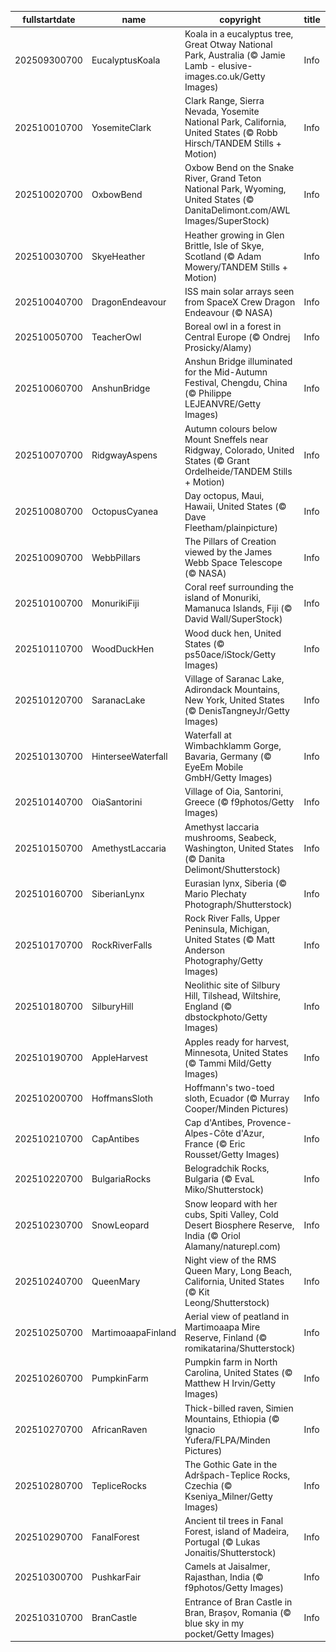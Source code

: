 |fullstartdate|name|copyright|title|image|
|--|--|--|--|--|
202509300700|EucalyptusKoala|Koala in a eucalyptus tree, Great Otway National Park, Australia (© Jamie Lamb - elusive-images.co.uk/Getty Images)|Info|![](/en-AU/2025/10/202509300700EucalyptusKoala.jpg)|
202510010700|YosemiteClark|Clark Range, Sierra Nevada, Yosemite National Park, California, United States (© Robb Hirsch/TANDEM Stills + Motion)|Info|![](/en-AU/2025/10/202510010700YosemiteClark.jpg)|
202510020700|OxbowBend|Oxbow Bend on the Snake River, Grand Teton National Park, Wyoming, United States (© DanitaDelimont.com/AWL Images/SuperStock)|Info|![](/en-AU/2025/10/202510020700OxbowBend.jpg)|
202510030700|SkyeHeather|Heather growing in Glen Brittle, Isle of Skye, Scotland (© Adam Mowery/TANDEM Stills + Motion)|Info|![](/en-AU/2025/10/202510030700SkyeHeather.jpg)|
202510040700|DragonEndeavour|ISS main solar arrays seen from SpaceX Crew Dragon Endeavour (© NASA)|Info|![](/en-AU/2025/10/202510040700DragonEndeavour.jpg)|
202510050700|TeacherOwl|Boreal owl in a forest in Central Europe (© Ondrej Prosicky/Alamy)|Info|![](/en-AU/2025/10/202510050700TeacherOwl.jpg)|
202510060700|AnshunBridge|Anshun Bridge illuminated for the Mid-Autumn Festival, Chengdu, China (© Philippe LEJEANVRE/Getty Images)|Info|![](/en-AU/2025/10/202510060700AnshunBridge.jpg)|
202510070700|RidgwayAspens|Autumn colours below Mount Sneffels near Ridgway, Colorado, United States (© Grant Ordelheide/TANDEM Stills + Motion)|Info|![](/en-AU/2025/10/202510070700RidgwayAspens.jpg)|
202510080700|OctopusCyanea|Day octopus, Maui, Hawaii, United States (© Dave Fleetham/plainpicture)|Info|![](/en-AU/2025/10/202510080700OctopusCyanea.jpg)|
202510090700|WebbPillars|The Pillars of Creation viewed by the James Webb Space Telescope (© NASA)|Info|![](/en-AU/2025/10/202510090700WebbPillars.jpg)|
202510100700|MonurikiFiji|Coral reef surrounding the island of Monuriki, Mamanuca Islands, Fiji (© David Wall/SuperStock)|Info|![](/en-AU/2025/10/202510100700MonurikiFiji.jpg)|
202510110700|WoodDuckHen|Wood duck hen, United States (© ps50ace/iStock/Getty Images)|Info|![](/en-AU/2025/10/202510110700WoodDuckHen.jpg)|
202510120700|SaranacLake|Village of Saranac Lake, Adirondack Mountains, New York, United States (© DenisTangneyJr/Getty Images)|Info|![](/en-AU/2025/10/202510120700SaranacLake.jpg)|
202510130700|HinterseeWaterfall|Waterfall at Wimbachklamm Gorge, Bavaria, Germany (© EyeEm Mobile GmbH/Getty Images)|Info|![](/en-AU/2025/10/202510130700HinterseeWaterfall.jpg)|
202510140700|OiaSantorini|Village of Oia, Santorini, Greece (© f9photos/Getty Images)|Info|![](/en-AU/2025/10/202510140700OiaSantorini.jpg)|
202510150700|AmethystLaccaria|Amethyst laccaria mushrooms, Seabeck, Washington, United States (© Danita Delimont/Shutterstock)|Info|![](/en-AU/2025/10/202510150700AmethystLaccaria.jpg)|
202510160700|SiberianLynx|Eurasian lynx, Siberia (© Mario Plechaty Photograph/Shutterstock)|Info|![](/en-AU/2025/10/202510160700SiberianLynx.jpg)|
202510170700|RockRiverFalls|Rock River Falls, Upper Peninsula, Michigan, United States (© Matt Anderson Photography/Getty Images)|Info|![](/en-AU/2025/10/202510170700RockRiverFalls.jpg)|
202510180700|SilburyHill|Neolithic site of Silbury Hill, Tilshead, Wiltshire, England (© dbstockphoto/Getty Images)|Info|![](/en-AU/2025/10/202510180700SilburyHill.jpg)|
202510190700|AppleHarvest|Apples ready for harvest, Minnesota, United States (© Tammi Mild/Getty Images)|Info|![](/en-AU/2025/10/202510190700AppleHarvest.jpg)|
202510200700|HoffmansSloth|Hoffmann's two-toed sloth, Ecuador (© Murray Cooper/Minden Pictures)|Info|![](/en-AU/2025/10/202510200700HoffmansSloth.jpg)|
202510210700|CapAntibes|Cap d'Antibes, Provence-Alpes-Côte d'Azur, France (© Eric Rousset/Getty Images)|Info|![](/en-AU/2025/10/202510210700CapAntibes.jpg)|
202510220700|BulgariaRocks|Belogradchik Rocks, Bulgaria (© EvaL Miko/Shutterstock)|Info|![](/en-AU/2025/10/202510220700BulgariaRocks.jpg)|
202510230700|SnowLeopard|Snow leopard with her cubs, Spiti Valley, Cold Desert Biosphere Reserve, India (© Oriol Alamany/naturepl.com)|Info|![](/en-AU/2025/10/202510230700SnowLeopard.jpg)|
202510240700|QueenMary|Night view of the RMS Queen Mary, Long Beach, California, United States (© Kit Leong/Shutterstock)|Info|![](/en-AU/2025/10/202510240700QueenMary.jpg)|
202510250700|MartimoaapaFinland|Aerial view of peatland in Martimoaapa Mire Reserve, Finland (© romikatarina/Shutterstock)|Info|![](/en-AU/2025/10/202510250700MartimoaapaFinland.jpg)|
202510260700|PumpkinFarm|Pumpkin farm in North Carolina, United States (© Matthew H Irvin/Getty Images)|Info|![](/en-AU/2025/10/202510260700PumpkinFarm.jpg)|
202510270700|AfricanRaven|Thick-billed raven, Simien Mountains, Ethiopia (© Ignacio Yufera/FLPA/Minden Pictures)|Info|![](/en-AU/2025/10/202510270700AfricanRaven.jpg)|
202510280700|TepliceRocks|The Gothic Gate in the Adršpach-Teplice Rocks, Czechia (© Kseniya_Milner/Getty Images)|Info|![](/en-AU/2025/10/202510280700TepliceRocks.jpg)|
202510290700|FanalForest|Ancient til trees in Fanal Forest, island of Madeira, Portugal (© Lukas Jonaitis/Shutterstock)|Info|![](/en-AU/2025/10/202510290700FanalForest.jpg)|
202510300700|PushkarFair|Camels at Jaisalmer, Rajasthan, India (© f9photos/Getty Images)|Info|![](/en-AU/2025/10/202510300700PushkarFair.jpg)|
202510310700|BranCastle|Entrance of Bran Castle in Bran, Brașov, Romania (© blue sky in my pocket/Getty Images)|Info|![](/en-AU/2025/10/202510310700BranCastle.jpg)|
